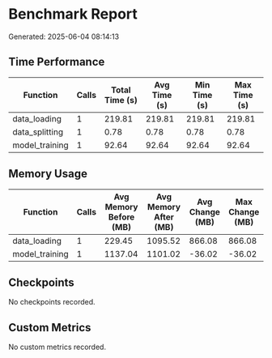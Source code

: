 # Benchmark Report

Generated: 2025-06-04 08:14:13

## Time Performance

| Function | Calls | Total Time (s) | Avg Time (s) | Min Time (s) | Max Time (s) |
|----------|-------|---------------|--------------|--------------|-------------|
| data_loading | 1 | 219.81 | 219.81 | 219.81 | 219.81 |
| data_splitting | 1 | 0.78 | 0.78 | 0.78 | 0.78 |
| model_training | 1 | 92.64 | 92.64 | 92.64 | 92.64 |

## Memory Usage

| Function | Calls | Avg Memory Before (MB) | Avg Memory After (MB) | Avg Change (MB) | Max Change (MB) |
|----------|-------|------------------------|----------------------|----------------|----------------|
| data_loading | 1 | 229.45 | 1095.52 | 866.08 | 866.08 |
| model_training | 1 | 1137.04 | 1101.02 | -36.02 | -36.02 |

## Checkpoints

No checkpoints recorded.


## Custom Metrics

No custom metrics recorded.

